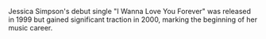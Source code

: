 Jessica Simpson's debut single "I Wanna Love You Forever" was released in 1999 but gained significant traction in 2000, marking the beginning of her music career.

